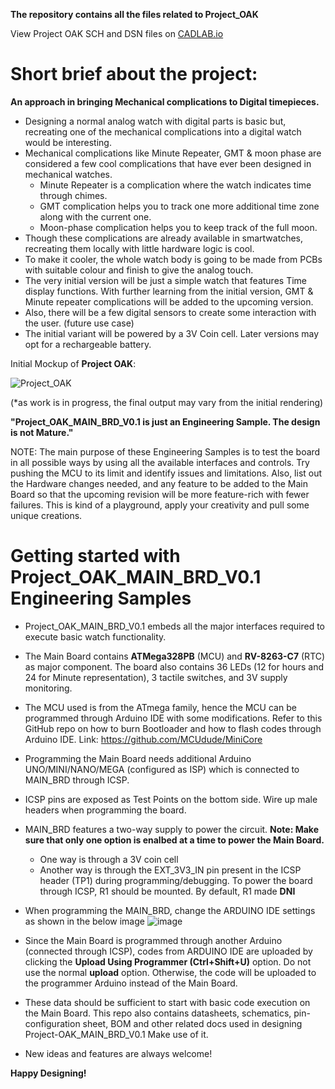 **The repository contains all the files related to Project_OAK**

View Project OAK SCH and DSN files on [CADLAB.io](https://cadlab.io/project/28412)

# Short brief about the project:

**An approach in bringing Mechanical complications to Digital timepieces.**

* Designing a normal analog watch with digital parts is basic but, recreating one of the mechanical complications 
  into a digital watch would be interesting. 
* Mechanical complications like Minute Repeater, GMT & moon phase are considered a few cool complications that have ever been designed in mechanical watches.
    * Minute Repeater is a complication where the watch indicates time through chimes.
    * GMT complication helps you to track one more additional time zone along with the current one.
    * Moon-phase complication helps you to keep track of the full moon.
* Though these complications are already available in smartwatches, recreating them locally with little hardware logic is cool. 
* To make it cooler, the whole watch body is going to be made from PCBs with suitable colour and finish to give the analog touch.
* The very initial version will be just a simple watch that features Time display functions. With further learning from the initial version, GMT & Minute repeater complications will be added to the upcoming version.
* Also, there will be a few digital sensors to create some interaction with the user. (future use case)
* The initial variant will be powered by a 3V Coin cell. Later versions may opt for a rechargeable battery.

Initial Mockup of **Project OAK**: 

![Project_OAK](https://github.com/user-attachments/assets/a187dfe7-927f-47bf-b156-ca0d9f44ddec)

(*as work is in progress, the final output may vary from the initial rendering)


**"Project_OAK_MAIN_BRD_V0.1 is just an Engineering Sample. The design is not Mature."**


NOTE: The main purpose of these Engineering Samples is to test the board in all possible ways by using all the available interfaces and controls. Try pushing the MCU to its limit and identify issues and limitations. Also, list out the Hardware changes needed, and any feature to be added to the Main Board so that the upcoming revision will be more feature-rich with fewer failures. This is kind of a playground, apply your creativity and pull some unique creations. 


# Getting started with Project_OAK_MAIN_BRD_V0.1 Engineering Samples

* Project_OAK_MAIN_BRD_V0.1 embeds all the major interfaces required to execute basic watch functionality.
* The Main Board contains **ATMega328PB** (MCU) and **RV-8263-C7** (RTC) as major component. The board also contains 36 LEDs (12 for hours and 24 for Minute representation), 3 tactile switches, and 3V supply monitoring.
* The MCU used is from the ATmega family, hence the MCU can be programmed through Arduino IDE with some modifications. Refer to this GitHub repo on how to burn Bootloader and how to flash codes through Arduino IDE. Link: https://github.com/MCUdude/MiniCore
* Programming the Main Board needs additional Arduino UNO/MINI/NANO/MEGA (configured as ISP) which is connected to MAIN_BRD through ICSP.
* ICSP pins are exposed as Test Points on the bottom side. Wire up male headers when programming the board.
* MAIN_BRD features a two-way supply to power the circuit. **Note: Make sure that only one option is enalbed at a time to power the Main Board.**
  * One way is through a 3V coin cell
  * Another way is through the EXT_3V3_IN pin present in the ICSP header (TP1) during programming/debugging. To power the board through ICSP, R1 should be mounted. By default, R1 made **DNI**
* When programming the MAIN_BRD, change the ARDUINO IDE settings as shown in the below image
  ![image](https://github.com/user-attachments/assets/9ddba8e6-f67e-4086-b126-84e10bf74e95)
* Since the Main Board is programmed through another Arduino (connected through ICSP), codes from ARDUINO IDE are uploaded by clicking the **Upload Using Programmer (Ctrl+Shift+U)** option. Do not use the normal **upload** option. Otherwise, the code will be uploaded to the programmer Arduino instead of the Main Board.

* These data should be sufficient to start with basic code execution on the Main Board. This repo also contains datasheets, schematics, pin-configuration sheet, BOM and other related docs used in designing Project-OAK_MAIN_BRD_V0.1 Make use of it.

* New ideas and features are always welcome!

**Happy Designing!**
